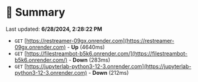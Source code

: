 # 📖 Summary
Last updated: **6/28/2024, 2:28:22 PM**

- `GET` [https://restreamer-09gx.onrender.com](https://restreamer-09gx.onrender.com) - **Up** (4640ms)
- `GET` [https://filestreambot-b5k6.onrender.com/](https://filestreambot-b5k6.onrender.com/) - **Down** (283ms)
- `GET` [https://jupyterlab-python3-12-3.onrender.com](https://jupyterlab-python3-12-3.onrender.com) - **Down** (212ms)
